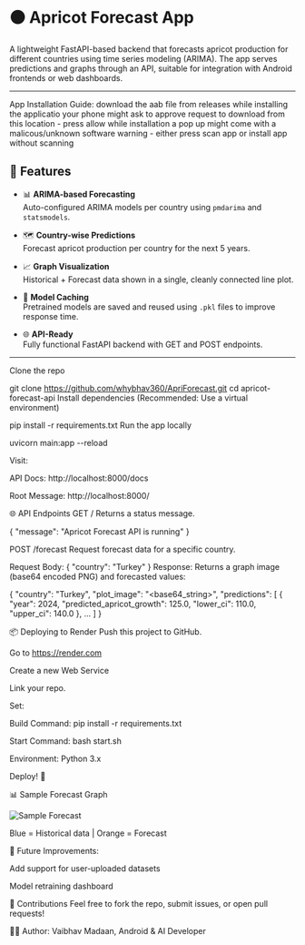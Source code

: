 # 🟠 Apricot Forecast App

A lightweight FastAPI-based backend that forecasts apricot production for different countries using time series modeling (ARIMA). The app serves predictions and graphs through an API, suitable for integration with Android frontends or web dashboards.

---

App Installation Guide:
download the aab file from releases
while installing the applicatio your phone might ask to approve request to download from this location - press allow
while installation a pop up might come with a malicous/unknown software warning - either press scan app or install app without scanning

## 🚀 Features

- 📊 **ARIMA-based Forecasting**  
  Auto-configured ARIMA models per country using `pmdarima` and `statsmodels`.

- 🗺️ **Country-wise Predictions**  
  Forecast apricot production per country for the next 5 years.

- 📈 **Graph Visualization**  
  Historical + Forecast data shown in a single, cleanly connected line plot.

- 💾 **Model Caching**  
  Pretrained models are saved and reused using `.pkl` files to improve response time.

- 🌐 **API-Ready**  
  Fully functional FastAPI backend with GET and POST endpoints.

---
Clone the repo


git clone https://github.com/whybhav360/ApriForecast.git
cd apricot-forecast-api
Install dependencies
(Recommended: Use a virtual environment)

pip install -r requirements.txt
Run the app locally

uvicorn main:app --reload


Visit:

API Docs: http://localhost:8000/docs

Root Message: http://localhost:8000/

🌐 API Endpoints
GET /
Returns a status message.

{
  "message": "Apricot Forecast API is running"
}


POST /forecast
Request forecast data for a specific country.

Request Body:
{
  "country": "Turkey"
}
Response:
Returns a graph image (base64 encoded PNG) and forecasted values:

{
  "country": "Turkey",
  "plot_image": "<base64_string>",
  "predictions": [
    {
      "year": 2024,
      "predicted_apricot_growth": 125.0,
      "lower_ci": 110.0,
      "upper_ci": 140.0
    },
    ...
  ]
}

📦 Deploying to Render
Push this project to GitHub.

Go to https://render.com

Create a new Web Service

Link your repo.

Set:

Build Command: pip install -r requirements.txt

Start Command: bash start.sh

Environment: Python 3.x

Deploy! 🎉

📊 Sample Forecast Graph

![Sample Forecast](https://github.com/user-attachments/assets/e9e3412d-7b68-4798-acd0-7aa72b59fa42)


Blue = Historical data | Orange = Forecast

📌 Future Improvements:

Add support for user-uploaded datasets

Model retraining dashboard

🤝 Contributions
Feel free to fork the repo, submit issues, or open pull requests!

🧑‍💻 Author:
Vaibhav Madaan,
Android & AI Developer


